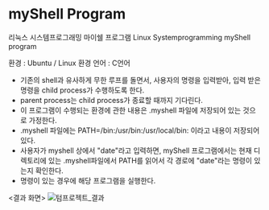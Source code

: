 # myShell Program
리눅스 시스템프로그래밍 마이쉘 프로그램
Linux Systemprogramming myShell program

환경 : Ubuntu / Linux 환경
언어 : C언어

- 기존의 shell과 유사하게 무한 루프를 돌면서, 사용자의 명령을 입력받아, 입력 받은 명령을 child process가 수행하도록 한다.
- parent process는 child process가 종료할 때까지 기다린다.
- 이 프로그램이 수행되는 환경에 관한 내용은 .myshell 파일에 저장되어 있는 것으로 가정한다.
- .myshell 파일에는 PATH=/bin:/usr/bin:/usr/local/bin: 이라고 내용이 저장되어 있다.
- 사용자가 myshell 상에서 "date"라고 입력하면, myShell 프로그램에서는 현재 디렉토리에 있는 .myshell파일에서 PATH를 읽어서 각 경로에 "date"라는 명령이 있는지 확인한다.
- 명령이 있는 경우에 해당 프로그램을 실행한다.

<결과 화면>
![텀프로젝트_결과](https://user-images.githubusercontent.com/90028687/173495373-e0fee161-6d2b-4ccc-84c0-ef22c5fc4659.png)
